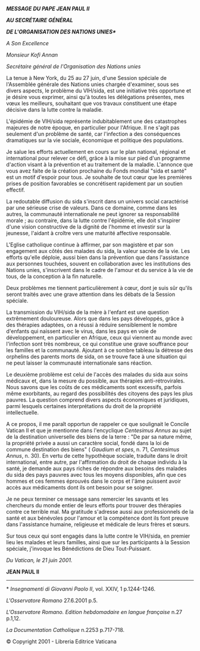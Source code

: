***MESSAGE DU PAPE JEAN PAUL II***

***AU SECRÉTAIRE GÉNÉRAL***

***DE L'ORGANISATION DES NATIONS UNIES\****

*A Son Excellence*

*Monsieur Kofi Annan*

*Secrétaire général de l'Organisation des Nations unies*

La tenue à New York, du 25 au 27 juin, d'une Session spéciale de l'Assemblée générale des Nations unies chargée d'examiner, sous ses divers aspects, le problème du VIH/sida, est une initiative très opportune et je désire vous exprimer, ainsi qu'à toutes les délégations présentes, mes vœux les meilleurs, souhaitant que vos travaux constituent une étape décisive dans la lutte contre la maladie.

L'épidémie de VIH/sida représente indubitablement une des catastrophes majeures de notre époque, en particulier pour l'Afrique. Il ne s'agit pas seulement d'un problème de santé, car l'infection a des conséquences dramatiques sur la vie sociale, économique et politique des populations.

Je salue les efforts actuellement en cours sur le plan national, régional et international pour relever ce défi, grâce à la mise sur pied d'un programme d'action visant à la prévention et au traitement de la maladie. L'annonce que vous avez faite de la création prochaine du Fonds mondial "sida et santé" est un motif d'espoir pour tous. Je souhaite de tout cœur que les premières prises de position favorables se concrétisent rapidement par un soutien effectif.

La redoutable diffusion du sida s'inscrit dans un univers social caractérisé par une sérieuse crise de valeurs. Dans ce domaine, comme dans les autres, la communauté internationale ne peut ignorer sa responsabilité morale ; au contraire, dans la lutte contre l'épidémie, elle doit s'inspirer d'une vision constructive de la dignité de l'homme et investir sur la jeunesse, l'aidant à croître vers une maturité affective responsable.

L'Eglise catholique continue à affirmer, par son magistère et par son engagement aux côtés des malades du sida, la valeur sacrée de la vie. Les efforts qu'elle déploie, aussi bien dans la prévention que dans l'assistance aux personnes touchées, souvent en collaboration avec les institutions des Nations unies, s'inscrivent dans le cadre de l'amour et du service à la vie de tous, de la conception à la fin naturelle.

Deux problèmes me tiennent particulièrement à cœur, dont je suis sûr qu'ils seront traités avec une grave attention dans les débats de la Session spéciale.

La transmission du VIH/sida de la mère à l'enfant est une question extrêmement douloureuse. Alors que dans les pays développés, grâce à des thérapies adaptées, on a réussi à réduire sensiblement le nombre d'enfants qui naissent avec le virus, dans les pays en voie de développement, en particulier en Afrique, ceux qui viennent au monde avec l'infection sont très nombreux, ce qui constitue une grave souffrance pour les familles et la communauté. Ajoutant à ce sombre tableau la détresse des orphelins des parents morts de sida, on se trouve face à une situation qui ne peut laisser la communauté internationale sans réaction.

Le deuxième problème est celui de l'accès des malades du sida aux soins médicaux et, dans la mesure du possible, aux thérapies anti-rétrovirales. Nous savons que les coûts de ces médicaments sont excessifs, parfois même exorbitants, au regard des possibilités des citoyens des pays les plus pauvres. La question comprend divers aspects économiques et juridiques, parmi lesquels certaines interprétations du droit de la propriété intellectuelle.

A ce propos, il me paraît opportun de rappeler ce que soulignait le Concile Vatican II et que je mentionne dans l'encyclique *Centesimus Annus* au sujet de la destination universelle des biens de la terre : "De par sa nature même, la propriété privée a aussi un caractère social, fondé dans la loi de commune destination des biens" ( *Gaudium et spes*, n. 71, *Centesimus Annus*, n. 30). En vertu de cette hypothèque sociale, traduite dans le droit international, entre autre, par l'affirmation du droit de chaque individu à la santé, je demande aux pays riches de répondre aux besoins des malades du sida des pays pauvres avec tous les moyens disponibles, afin que ces hommes et ces femmes éprouvés dans le corps et l'âme puissent avoir accès aux médicaments dont ils ont besoin pour se soigner.

Je ne peux terminer ce message sans remercier les savants et les chercheurs du monde entier de leurs efforts pour trouver des thérapies contre ce terrible mal. Ma gratitude s'adresse aussi aux professionnels de la santé et aux bénévoles pour l'amour et la compétence dont ils font preuve dans l'assistance humaine, religieuse et médicale de leurs frères et sœurs.

Sur tous ceux qui sont engagés dans la lutte contre le VIH/sida, en premier lieu les malades et leurs familles, ainsi que sur les participants à la Session spéciale, j'invoque les Bénédictions de Dieu Tout-Puissant.

*Du Vatican, le 21 juin 2001.*

**JEAN PAUL II**

* * *

\* *Insegnamenti di Giovanni Paolo II*, vol. XXIV, 1 p.1244-1246.

*L'Osservatore Romano* 27.6.2001 p.5.

*L'Osservatore Romano. Edition hebdomadaire en langue française* n.27 p.1,12.

*La Documentation Catholique* n.2253 p.717-718.

© Copyright 2001 - Libreria Editrice Vaticana